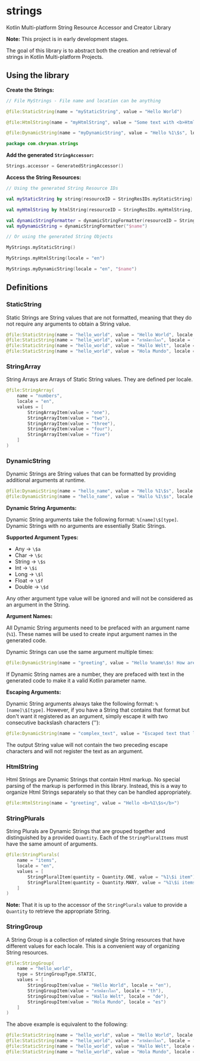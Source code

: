 # strings
Kotlin Multi-platform String Resource Accessor and Creator Library

**Note:** This project is in early development stages.

The goal of this library is to abstract both the creation and retrieval of strings in Kotlin Multi-platform Projects.

## Using the library

**Create the Strings:**

```kotlin
// File MyStrings - File name and location can be anything

@file:StaticString(name = "myStaticString", value = "Hello World")

@file:HtmlString(name = "myHtmlString", value = "Some text with <b>Html</b> elements.", locale = "en")

@file:DynamicString(name = "myDynamicString", value = "Hello %1\$s", locale = "en")

package com.chrynan.strings
```

**Add the generated `StringAccessor`:**

```kotlin
Strings.accessor = GeneratedStringAccessor()
```

**Access the String Resources:**

```kotlin
// Using the generated String Resource IDs

val myStaticString by string(resourceID = StringResIDs.myStaticString)

val myHtmlString by htmlString(resourceID = StringResIDs.myHtmlString, locale = "en")

val dynamicStringFormatter = dynamicStringFormatter(resourceID = StringResIDs.myDynamicString, locale = "en")
val myDynamicString = dynamicStringFormatter("$name")

// Or using the generated String Objects

MyStrings.myStaticString()

MyStrings.myHtmlString(locale = "en")

MyStrings.myDynamicString(locale = "en", "$name")
```

## Definitions

### StaticString
Static Strings are String values that are not formatted, meaning that they do not require any arguments to obtain a String value.

```kotlin
@file:StaticString(name = "hello_world", value = "Hello World", locale = "en")
@file:StaticString(name = "hello_world", value = "สวัสดีชาวโลก", locale = "th")
@file:StaticString(name = "hello_world", value = "Hallo Welt", locale = "de")
@file:StaticString(name = "hello_world", value = "Hola Mundo", locale = "es")
```

### StringArray
String Arrays are Arrays of Static String values. They are defined per locale.

```kotlin
@file:StringArray(
    name = "numbers",
    locale = "en",
    values = [
        StringArrayItem(value = "one"),
        StringArrayItem(value = "two"),
        StringArrayItem(value = "three"),
        StringArrayItem(value = "four"),
        StringArrayItem(value = "five")
    ]
)
```

### DynamicString
Dynamic Strings are String values that can be formatted by providing additional arguments at runtime. 

```kotlin
@file:DynamicString(name = "hello_name", value = "Hello %1\$s", locale = "en")
@file:DynamicString(name = "hello_name", value = "Hallo %1\$s", locale = "de")
```

**Dynamic String Arguments:**

Dynamic String arguments take the following format: `%[name]\$[type]`. Dynamic Strings with no arguments are essentially Static Strings.

**Supported Argument Types:**

* Any -> `\$a`
* Char -> `\$c`
* String -> `\$s`
* Int -> `\$i`
* Long -> `\$l`
* Float -> `\$f`
* Double -> `\$d`

Any other argument type value will be ignored and will not be considered as an argument in the String.

**Argument Names:**

All Dynamic String arguments need to be prefaced with an argument name (`%1`). These names will be used to create input argument names in the generated code.

Dynamic Strings can use the same argument multiple times:
```kotlin
@file:DynamicString(name = "greeting", value = "Hello %name\$s! How are you %name\$s?")
```

If Dynamic String names are a number, they are prefaced with text in the generated code to make it a valid Kotlin parameter name.

**Escaping Arguments:**

Dynamic String arguments always take the following format: `%[name]\$[type]`. However, if you have a String that contains that format but don't want it registered as an argument, simply escape it with two consecutive backslash characters ('\'):
```kotlin
@file:DynamicString(name = "complex_text", value = "Escaped text that looks like this: \\%a\$s.")
```

The output String value will not contain the two preceding escape characters and will not register the text as an argument.

### HtmlString
Html Strings are Dynamic Strings that contain Html markup. No special parsing of the markup is performed in this library. Instead, this is a way to organize Html Strings separately so that they can be handled appropriately.

```kotlin
@file:HtmlString(name = "greeting", value = "Hello <b>%1\$s</b>")
```
### StringPlurals
String Plurals are Dynamic Strings that are grouped together and distinguished by a provided `Quantity`. Each of the `StringPluralItems` must have the same amount of arguments.

```kotlin
@file:StringPlurals(
    name = "items",
    locale = "en",
    values = [
        StringPluralItem(quantity = Quantity.ONE, value = "%1\$i item"),
        StringPluralItem(quantity = Quantity.MANY, value = "%1\$i items")
    ]
)
```

**Note:** That it is up to the accessor of the `StringPlurals` value to provide a `Quantity` to retrieve the appropriate String.

### StringGroup
A String Group is a collection of related single String resources that have different values for each locale. This is a convenient way of organizing String resources.

```kotlin
@file:StringGroup(
    name = "hello_world",
    type = StringGroupType.STATIC,
    values = [
        StringGroupItem(value = "Hello World", locale = "en"),
        StringGroupItem(value = "สวัสดีชาวโลก", locale = "th"),
        StringGroupItem(value = "Hallo Welt", locale = "de"),
        StringGroupItem(value = "Hola Mundo", locale = "es")
    ]
)
```

The above example is equivalent to the following:

```kotlin
@file:StaticString(name = "hello_world", value = "Hello World", locale = "en")
@file:StaticString(name = "hello_world", value = "สวัสดีชาวโลก", locale = "th")
@file:StaticString(name = "hello_world", value = "Hallo Welt", locale = "de")
@file:StaticString(name = "hello_world", value = "Hola Mundo", locale = "es")
```
